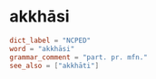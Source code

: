 # akkhāsi

``` toml
dict_label = "NCPED"
word = "akkhāsi"
grammar_comment = "part. pr. mfn."
see_also = ["akkhāti"]
```

